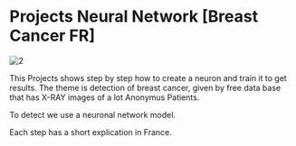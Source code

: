 # Projects Neural Network [Breast Cancer FR]

![2](https://user-images.githubusercontent.com/99187902/152806466-cf4fa502-3def-4988-abb1-e27fe7b71a90.png)

This Projects shows step by step how to create a neuron and train it to get results. The theme is detection of breast cancer, given by free data base that has X-RAY images of a lot Anonymus Patients.

To detect we use a neuronal network model.

Each step has a short explication in France. 

